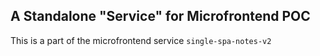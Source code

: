 ## A Standalone "Service" for Microfrontend POC
This is a part of the microfrontend service `single-spa-notes-v2`
